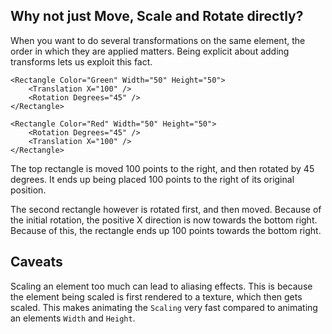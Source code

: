 
## Why not just Move, Scale and Rotate directly?

When you want to do several transformations on the same element, the order in which they are applied matters. Being explicit about adding transforms lets us exploit this fact.

```
<Rectangle Color="Green" Width="50" Height="50">
	<Translation X="100" />
	<Rotation Degrees="45" />
</Rectangle>

<Rectangle Color="Red" Width="50" Height="50">
	<Rotation Degrees="45" />
	<Translation X="100" />
</Rectangle>
```

The top rectangle is moved 100 points to the right, and then rotated by 45 degrees. It ends up being placed 100 points to the right of its original position.

The second rectangle however is rotated first, and then moved. Because of the initial rotation, the positive X direction is now towards the bottom right. Because of this, the rectangle ends up 100 points towards the bottom right.


## Caveats

Scaling an element too much can lead to aliasing effects. This is because the element being scaled is first rendered to a texture, which then gets scaled. This makes animating the `Scaling` very fast compared to animating an elements `Width` and `Height`.
